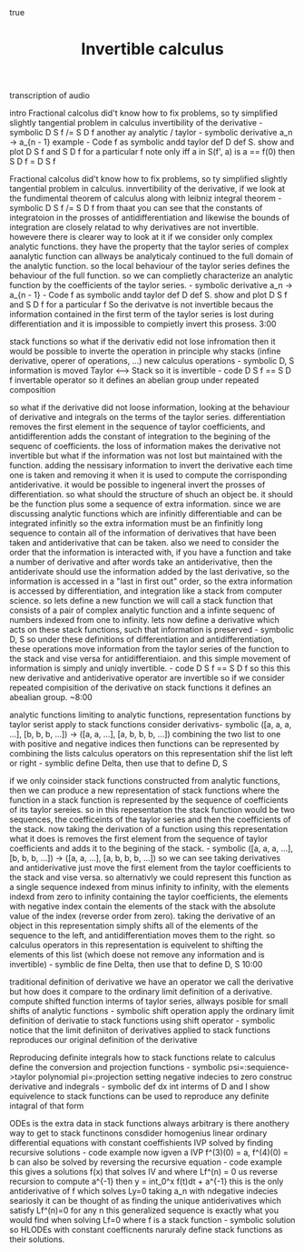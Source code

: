 ﻿---
layout: post
title: "Invertible calculus"
tags: [Math, Calculus, Fractional-Calculus]
math: true
---

transcription of audio

intro
Fractional calcolus did't know how to fix problems, so ty simplified slightly tangential problem in calculus
invertibility of the derivative - symbolic D S f /= S D f
another ay  analytic / taylor - symbolic derivative a_n -> a_{n - 1}
example - Code f as symbolic andd taylor def D def S. show and plot D S f and S D f for a particular f
note only iff a in S(f', a) is a == f(0) then S D f = D S f

Fractional calcolus did't know how to fix problems, so ty simplified slightly tangential problem in calculus. innvertibility of the derivative, if we look at the fundimental theorem of calculus along with leibniz integral theorem  - symbolic D S f /= S D f
from thaat you can see that the constants of integratoion in the prosses of antidifferentiation and likewise the bounds of integration are closely relatad to why derivatives are not invertible. howevere there is clearer way to look at it if we consider only complex analytic functions. they have the property that the taylor series of complex aanalytic function can allways be analyticaly continued to the full domain of the analytic function. so the local behaviour of the taylor series defines the behaviour of the full function. so we can complietly characterize an analytic function by the coefficients of the taylor series. - symbolic derivative a_n -> a_{n - 1} - Code f as symbolic andd taylor def D def S. show and plot D S f and S D f for a particular f
So the derivatve is not invertible becaus the information contained in the first term of the taylor series is lost during differentiation and it is impossible to compietly invert this prosess. 3:00




stack functions
so what if the derivativ edid not lose infromation then it would be possible to inverte the operation in principle
why stacks (infine derivative, operer of operations, ...)
new calculus operations - symbolic D, S
information is moved Taylor <--> Stack so it is invertible - code D S f == S D f
invertable operator so it defines an abelian group under repeated composition

so what if the derivative did not loose information, looking at the behaviour of derivative and integrals on the terms of the taylor series. differentiation removes the first element in the sequence of taylor coefficients, and antidifferention adds the constant of integration to the begining of the sequenc of coefficients. the loss of information makes the derivative not invertible but what if the information was not lost but maintained with the function. adding the nessisary information to invert the derivative each time one is taken and removing it when it is used to compute the corrisponding antiderivative. it would be possible to ingeneral invert the prosses of differentiation. so what should the structure of shuch an object be. it should be the function plus some a sequence of extra information. since we are discussing analytic functions which are infinitly differentiable and can be integrated infinitly so the extra information must be an finfinitly long sequence to contain all of the information of derivatives that have been taken and antiderivative that can be taken. also we need to consider the order that the information is interacted with, if you have a function and take a number of derivative and after words take an antiderivative, then the antiderivate should use the information added by the last derivative, so the information is accessed in a "last in first out" order, so the extra information is accessed by differentiation, and integration like a stack from computer science. so lets define a new function we will call a stack function that consists of a pair of complex analytic function and a infinte sequenc of numbers indexed from one to infinity. lets now define a derivative which acts on these stack functions, such that information is preserved - symbolic D, S
so under these definitions of differentiation and antidifferentiation, these operations move information from the taylor series of the function to the stack and vise versa for antidifferentiaion. and this simple movement of information is simply and uniqly invertible.  - code D S f == S D f
so this  this new derivative and antiderivative operator are invertible so if we consider repeated compisition of the derivative on stack functions it defines an abealian group. ~8:00


analytic functions
limiting to analytic functions, representation functions by taylor serist
apply to stack functions consider derivativs- symbolic ([a, a, a, ...], [b, b, b, ...]) -> ([a, a, ...], [a, b, b, b, ...])
combining the two list to one with positive and negative indices then functions can be represented by combining the lists
calculus operators on this representation shif the list left or right - symblic define Delta, then use that to define D, S

if we only coinsider stack functions constructed from analytic functions, then we can produce a new representation of stack functions where the function in a stack function is represented by the sequence of coefficients of its taylor sereies. so in this repesentation the stack function would be two sequences, the coefficeints of the taylor series and then the coefficients of the stack. now taking the derivation of a function using this representation what it does is removes the first element from the sequence of taylor coefficients and adds it to the begining of the stack. - symbolic ([a, a, a, ...], [b, b, b, ...]) -> ([a, a, ...], [a, b, b, b, ...])
so we can see taking derivatives and antiderivative just move the first element from the taylor coefficients to the stack and vise versa. so alternativly we could represent this function as a single sequence indexed from minus infinity to infinity, with the elements indexd from zero to infinity containing the taylor coefficients, the elements with negative index contain the elements of the stack with the absolute value of the index (reverse order from zero). taking the derivative of an object in this representation simply shifts all of the elements of the sequence to the left, and antidifferentiation moves them to the right. so calculus operators in this representation is equivelent to shifting the elements of this list (which doese not remove any information and is invertible)  - symblic de
fine Delta, then use that to define D, S 10:00



traditional definition of derivative
we have an operator we call the derivative but how does it compare to the ordinary limit definition of a derivative.
compute shifted function interms of taylor series, allways posible for small shifts of analytic functions - symbolic shift operation
apply the ordinary limit definition of derivatie to stack functions using shift operator - symbolic
notice that the limit definiiton of derivatives applied to stack functions reproduces our original definition of the derivative





Reproducing definite integrals
how to stack functions relate to calculus
define the conversion and projection functions - symbolic psi=:sequience->taylor polynomial pi=:projection setting negative indecies to zero
construc derivative and indegrals - symbolic def dx int interms of D and I
show equivelence to stack functions can be used to reproduce any definite intagral of that form

ODEs
is the extra data in stack functions always arbitrary is there anothery way to get to stack functinons
consdider homogenius linear ordinary differential equations with constant coeffishients
IVP solved by finding recursive solutions - code example
now igven a IVP f^(3)(0) = a, f^(4)(0) = b can also be solved by reversing the recursive equation - code example
this gives a solutions f(x) that solves IV and where Lf^(n) = 0
us reverse recursion to compute a^{-1} then y = int_0^x f(t)dt + a^{-1} this is the only antiderivative of f which solves Ly=0
taking a_n with ndegative indecies seariosly it can be thought of as finding the unique antiderivatives which satisfy Lf^(n)=0 for any n
this generalized sequence is exactly what you would find when solving Lf=0 where f is a stack function - symbolic solution
so HLODEs with constant coefficnents naruraly define stack functions as their solutions.

